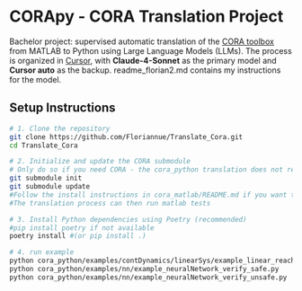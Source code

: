 # CORApy - CORA Translation Project

Bachelor project: supervised automatic translation of the [CORA toolbox](https://github.com/TUMcps/CORA) from MATLAB to Python using Large Language Models (LLMs). The process is organized in [Cursor](https://www.cursor.com), with **Claude-4-Sonnet** as the primary model and **Cursor auto** as the backup. readme_florian2.md contains my instructions for the model.

## Setup Instructions

```bash
# 1. Clone the repository
git clone https://github.com/Floriannue/Translate_Cora.git
cd Translate_Cora

# 2. Initialize and update the CORA submodule
# Only do so if you need CORA - the cora_python translation does not require it to run.
git submodule init
git submodule update
#Follow the install instructions in cora_matlab/README.md if you want to run cora_matlab
#The translation process can then run matlab tests

# 3. Install Python dependencies using Poetry (recommended)
#pip install poetry if not available
poetry install #(or pip install .)

# 4. run example
python cora_python/examples/contDynamics/linearSys/example_linear_reach_01_5dim.py
python cora_python/examples/nn/example_neuralNetwork_verify_safe.py
python cora_python/examples/nn/example_neuralNetwork_verify_unsafe.py
```